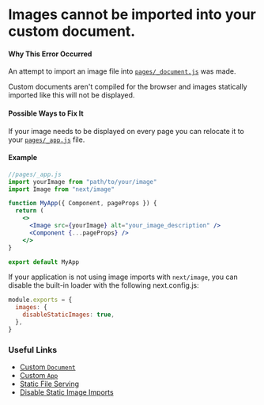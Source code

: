 # Images cannot be imported into your custom document.

#### Why This Error Occurred

An attempt to import an image file into [`pages/_document.js`](https://nextjs.org/docs/advanced-features/custom-document) was made.

Custom documents aren't compiled for the browser and images statically imported like this will not be displayed.

#### Possible Ways to Fix It

If your image needs to be displayed on every page you can relocate it to your [`pages/_app.js`](https://nextjs.org/docs/advanced-features/custom-app) file.

#### Example

```jsx
//pages/_app.js
import yourImage from "path/to/your/image"
import Image from "next/image"

function MyApp({ Component, pageProps }) {
  return (
    <>
      <Image src={yourImage} alt="your_image_description" />
      <Component {...pageProps} />
    </>
}

export default MyApp
```

If your application is not using image imports with `next/image`, you can disable the built-in loader with the following next.config.js:

```js
module.exports = {
  images: {
    disableStaticImages: true,
  },
}
```

### Useful Links

- [Custom `Document`](https://nextjs.org/docs/advanced-features/custom-document)
- [Custom `App`](https://nextjs.org/docs/advanced-features/custom-app)
- [Static File Serving](https://nextjs.org/docs/basic-features/static-file-serving)
- [Disable Static Image Imports](https://nextjs.org/docs/api-reference/next/image#disable-static-imports)
